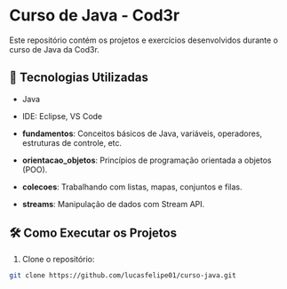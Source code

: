 # Curso de Java - Cod3r

Este repositório contém os projetos e exercícios desenvolvidos durante o curso de Java da Cod3r.

## 🚀 Tecnologias Utilizadas

- Java 
- IDE:  Eclipse, VS Code



- **fundamentos**: Conceitos básicos de Java, variáveis, operadores, estruturas de controle, etc.  
- **orientacao_objetos**: Princípios de programação orientada a objetos (POO).  
- **colecoes**: Trabalhando com listas, mapas, conjuntos e filas.  
- **streams**: Manipulação de dados com Stream API.  

## 🛠️ Como Executar os Projetos

1. Clone o repositório:

```bash
git clone https://github.com/lucasfelipe01/curso-java.git
